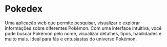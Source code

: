 # Pokedex

Uma aplicação web que permite pesquisar, visualizar e explorar informações sobre diferentes Pokémon. Com uma interface intuitiva, você pode buscar Pokémon pelo nome, visualizar detalhes, tipos, habilidades e muito mais. Ideal para fãs e entusiastas do universo Pokémon.